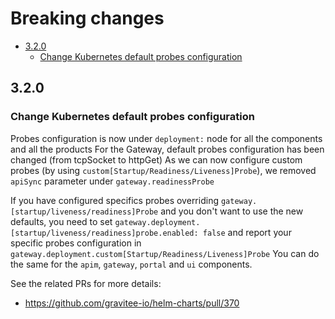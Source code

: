 # Breaking changes


- [3.2.0](#320)
    - [Change Kubernetes default probes configuration](#change-Kubernetes-default-probes-configuration)

## 3.2.0

### Change Kubernetes default probes configuration

Probes configuration is now under `deployment:` node for all the components and all the products
For the Gateway, default probes configuration has been changed (from tcpSocket to httpGet)
As we can now configure custom probes (by using `custom[Startup/Readiness/Liveness]Probe`), we removed `apiSync` parameter under `gateway.readinessProbe`

If you have configured specifics probes overriding `gateway.[startup/liveness/readiness]Probe` and you don't want to use the new defaults, you need to set `gateway.deployment.[startup/liveness/readiness]probe.enabled: false` and report your specific probes configuration in `gateway.deployment.custom[Startup/Readiness/Liveness]Probe`
You can do the same for the `apim`, `gateway`, `portal` and `ui` components.

See the related PRs for more details:
- <https://github.com/gravitee-io/helm-charts/pull/370>